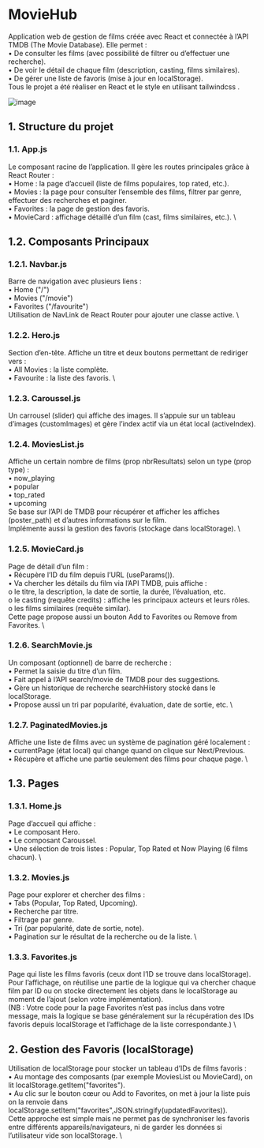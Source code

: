 # MovieHub
Application web de gestion de films créée avec React et connectée à l’API TMDB (The Movie Database). Elle permet : \
• De consulter les films (avec possibilité de filtrer ou d’effectuer une recherche). \
•	De voir le détail de chaque film (description, casting, films similaires). \
•	De gérer une liste de favoris (mise à jour en localStorage). \
Tous le projet a été réaliser en React et le style en utilisant tailwindcss . 

![image](https://github.com/user-attachments/assets/25063fed-f202-49d7-9ae3-21a11d33bcb7)
## 1. Structure du projet
### 1.1. App.js
Le composant racine de l’application. Il gère les routes principales grâce à React Router : \
•	Home : la page d’accueil (liste de films populaires, top rated, etc.). \
•	Movies : la page pour consulter l’ensemble des films, filtrer par genre, effectuer des recherches et paginer. \
•	Favorites : la page de gestion des favoris. \
•	MovieCard : affichage détaillé d’un film (cast, films similaires, etc.). \
## 1.2. Composants Principaux 
### 1.2.1. Navbar.js
Barre de navigation avec plusieurs liens : \
•	Home ("/") \
•	Movies ("/movie") \
•	Favorites ("/favourite") \
Utilisation de NavLink de React Router pour ajouter une classe active. \
### 1.2.2. Hero.js
Section d’en-tête. Affiche un titre et deux boutons permettant de rediriger vers : \
•	All Movies : la liste complète. \
•	Favourite : la liste des favoris. \
### 1.2.3. Caroussel.js
Un carrousel (slider) qui affiche des images. Il s’appuie sur un tableau d’images (customImages) et gère l’index actif via un état local (activeIndex).
### 1.2.4. MoviesList.js
Affiche un certain nombre de films (prop nbrResultats) selon un type (prop type) : \
•	now_playing \
•	popular \
•	top_rated \
•	upcoming \
Se base sur l’API de TMDB pour récupérer et afficher les affiches (poster_path) et d’autres informations sur le film. \
Implémente aussi la gestion des favoris (stockage dans localStorage). \
### 1.2.5. MovieCard.js
Page de détail d’un film : \
•	Récupère l’ID du film depuis l’URL (useParams()). \
•	Va chercher les détails du film via l’API TMDB, puis affiche : \
  o	le titre, la description, la date de sortie, la durée, l’évaluation, etc. \
  o	le casting (requête credits) : affiche les principaux acteurs et leurs rôles. \
  o	les films similaires (requête similar). \
Cette page propose aussi un bouton Add to Favorites ou Remove from Favorites. \
### 1.2.6. SearchMovie.js
Un composant (optionnel) de barre de recherche : \
•	Permet la saisie du titre d’un film. \
•	Fait appel à l’API search/movie de TMDB pour des suggestions. \
•	Gère un historique de recherche searchHistory stocké dans le localStorage. \
•	Propose aussi un tri par popularité, évaluation, date de sortie, etc. \
### 1.2.7. PaginatedMovies.js
Affiche une liste de films avec un système de pagination géré localement : \
•	currentPage (état local) qui change quand on clique sur Next/Previous. \
•	Récupère et affiche une partie seulement des films pour chaque page. \
## 1.3. Pages
### 1.3.1. Home.js
Page d’accueil qui affiche : \
•	Le composant Hero. \
•	Le composant Caroussel. \
•	Une sélection de trois listes : Popular, Top Rated et Now Playing (6 films chacun). \
### 1.3.2. Movies.js
Page pour explorer et chercher des films : \
•	Tabs (Popular, Top Rated, Upcoming). \
•	Recherche par titre. \
•	Filtrage par genre. \
•	Tri (par popularité, date de sortie, note). \
•	Pagination sur le résultat de la recherche ou de la liste. \
### 1.3.3. Favorites.js
Page qui liste les films favoris (ceux dont l’ID se trouve dans localStorage). \
Pour l’affichage, on réutilise une partie de la logique qui va chercher chaque film par ID ou on stocke directement les objets dans le localStorage au moment de l’ajout (selon votre implémentation). \
(NB : Votre code pour la page Favorites n’est pas inclus dans votre message, mais la logique se base généralement sur la récupération des IDs favoris depuis localStorage et l’affichage de la liste correspondante.) \
## 2. Gestion des Favoris (localStorage)
Utilisation de localStorage pour stocker un tableau d’IDs de films favoris : \
•	Au montage des composants (par exemple MoviesList ou MovieCard), on lit localStorage.getItem("favorites"). \
•	Au clic sur le bouton cœur ou Add to Favorites, on met à jour la liste puis on la renvoie dans localStorage.setItem("favorites",JSON.stringify(updatedFavorites)). \
Cette approche est simple mais ne permet pas de synchroniser les favoris entre différents appareils/navigateurs, ni de garder les données si l’utilisateur vide son localStorage. \

